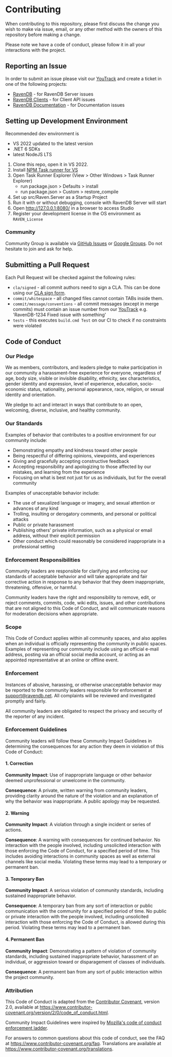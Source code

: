 # Contributing

When contributing to this repository, please first discuss the change you wish to make via issue, email, or any other method with the owners of this repository before making a change.

Please note we have a code of conduct, please follow it in all your interactions with the project.

## Reporting an Issue

In order to submit an issue please visit our [YouTrack](https://issues.hibernatingrhinos.com/) and create a ticket in one of the following projects:

- [RavenDB](https://issues.hibernatingrhinos.com/issues/RavenDB) - for RavenDB Server issues
- [RavenDB Clients](https://issues.hibernatingrhinos.com/issues/RDBC) - for Client API issues
- [RavenDB Documentation](https://issues.hibernatingrhinos.com/issues/RDoc) - for Documentation issues

## Setting up Development Environment

Recommended dev environment is

- VS 2022 updated to the latest version
- .NET 6 SDKs
- latest NodeJS LTS  

1. Clone this repo, open it in VS 2022.  
2. Install [NPM Task runner for VS](https://github.com/madskristensen/NpmTaskRunner)  
3. Open Task Runner Explorer (View > Other Windows > Task Runner Explorer)
    - run package.json > Defaults > install
    - run package.json > Custom > restore_compile
4. Set up src/Raven.Server as a Startup Project
5. Run it with or without debugging, console with RavenDB Server will start
6. Open http://127.0.0.1:8080/ in a browser to access Studio
7. Register your development license in the OS environment as `RAVEN_License`

### Community

Community Group is available via [GitHub Issues](https://github.com/ravendb/ravendb/issues) or [Google Groups](https://groups.google.com/forum/#!forum/ravendb). Do not hesitate to join and ask for help.

## Submitting a Pull Request

Each Pull Request will be checked against the following rules:

- `cla/signed` - all commit authors need to sign a CLA. This can be done using our [CLA sign form](https://ravendb.net/contributors/cla/sign).
- `commit/whitespace` - all changed files cannot contain TABs inside them.
- `commit/message/conventions` - all commit messages (except in merge commits) must contain an issue number from our [YouTrack](https://issues.hibernatingrhinos.com) e.g. 'RavenDB-1234 Fixed issue with something'
- `tests` - this executes `build.cmd Test` on our CI to check if no constraints were violated

## Code of Conduct

### Our Pledge

We as members, contributors, and leaders pledge to make participation in our community a harassment-free experience for everyone, regardless of age, body size, visible or invisible disability, ethnicity, sex characteristics, gender identity and expression, level of experience, education, socio-economic status, nationality, personal appearance, race, religion, or sexual identity and orientation.

We pledge to act and interact in ways that contribute to an open, welcoming, diverse, inclusive, and healthy community.

### Our Standards

Examples of behavior that contributes to a positive environment for our community include:

* Demonstrating empathy and kindness toward other people
* Being respectful of differing opinions, viewpoints, and experiences
* Giving and gracefully accepting constructive feedback
* Accepting responsibility and apologizing to those affected by our mistakes, and learning from the experience
* Focusing on what is best not just for us as individuals, but for the overall community

Examples of unacceptable behavior include:

* The use of sexualized language or imagery, and sexual attention or
  advances of any kind
* Trolling, insulting or derogatory comments, and personal or political attacks
* Public or private harassment
* Publishing others' private information, such as a physical or email
  address, without their explicit permission
* Other conduct which could reasonably be considered inappropriate in a
  professional setting

### Enforcement Responsibilities

Community leaders are responsible for clarifying and enforcing our standards of acceptable behavior and will take appropriate and fair corrective action in response to any behavior that they deem inappropriate, threatening, offensive, or harmful.

Community leaders have the right and responsibility to remove, edit, or reject comments, commits, code, wiki edits, issues, and other contributions that are not aligned to this Code of Conduct, and will communicate reasons for moderation decisions when appropriate.

### Scope

This Code of Conduct applies within all community spaces, and also applies when an individual is officially representing the community in public spaces. Examples of representing our community include using an official e-mail address, posting via an official social media account, or acting as an appointed representative at an online or offline event.

### Enforcement

Instances of abusive, harassing, or otherwise unacceptable behavior may be reported to the community leaders responsible for enforcement at support@ravendb.net. All complaints will be reviewed and investigated promptly and fairly.

All community leaders are obligated to respect the privacy and security of the reporter of any incident.

### Enforcement Guidelines

Community leaders will follow these Community Impact Guidelines in determining the consequences for any action they deem in violation of this Code of Conduct:

#### 1. Correction

**Community Impact**: Use of inappropriate language or other behavior deemed unprofessional or unwelcome in the community.

**Consequence**: A private, written warning from community leaders, providing clarity around the nature of the violation and an explanation of why the behavior was inappropriate. A public apology may be requested.

#### 2. Warning

**Community Impact**: A violation through a single incident or series of actions.

**Consequence**: A warning with consequences for continued behavior. No interaction with the people involved, including unsolicited interaction with those enforcing the Code of Conduct, for a specified period of time. This includes avoiding interactions in community spaces as well as external channels like social media. Violating these terms may lead to a temporary or permanent ban.

#### 3. Temporary Ban

**Community Impact**: A serious violation of community standards, including sustained inappropriate behavior.

**Consequence**: A temporary ban from any sort of interaction or public communication with the community for a specified period of time. No public or private interaction with the people involved, including unsolicited interaction with those enforcing the Code of Conduct, is allowed during this period. Violating these terms may lead to a permanent ban.

#### 4. Permanent Ban

**Community Impact**: Demonstrating a pattern of violation of community standards, including sustained inappropriate behavior,  harassment of an individual, or aggression toward or disparagement of classes of individuals.

**Consequence**: A permanent ban from any sort of public interaction within the project community.

### Attribution

This Code of Conduct is adapted from the [Contributor Covenant][homepage], version 2.0,
available at https://www.contributor-covenant.org/version/2/0/code_of_conduct.html.

Community Impact Guidelines were inspired by [Mozilla's code of conduct enforcement ladder](https://github.com/mozilla/diversity).

[homepage]: https://www.contributor-covenant.org

For answers to common questions about this code of conduct, see the FAQ at
https://www.contributor-covenant.org/faq. Translations are available at https://www.contributor-covenant.org/translations.
